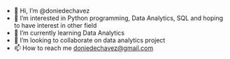 - 👋 Hi, I’m @doniedechavez
- 👀 I’m interested in Python programming, Data Analytics, SQL and hoping to have interest in other field
- 🌱 I’m currently learning Data Analytics
- 💞️ I’m looking to collaborate on data analytics project
- 📫 How to reach me doniedechavez@gmail.com

<!---
doniedechavez/doniedechavez is a ✨ special ✨ repository because its `README.md` (this file) appears on your GitHub profile.
You can click the Preview link to take a look at your changes.
--->
